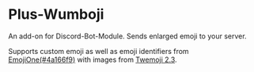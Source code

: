 # Plus-Wumboji

An add-on for Discord-Bot-Module. Sends enlarged emoji to your server.

Supports custom emoji as well as emoji identifiers from [EmojiOne(#4a166f9)](https://github.com/emojione/emojione/commit/4a166f9334809b5044ecf493f7decf47d50e0a8a) with images from [Twemoji 2.3](http://twemoji.maxcdn.com/2/test/preview.html).
